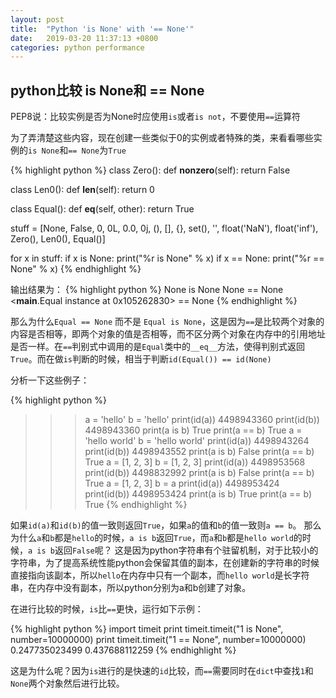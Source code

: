 ```yaml
---
layout: post
title:  "Python 'is None' with '== None'"
date:   2019-03-20 11:37:13 +0800
categories: python performance
---
```


## python比较 is None和 == None

PEP8说：比较实例是否为None时应使用`is`或者`is not`，不要使用`==`运算符

为了弄清楚这些内容，现在创建一些类似于0的实例或者特殊的类，来看看哪些实例的`is None`和`== None`为`True`

{% highlight python %}
class Zero():
    def __nonzero__(self):
        return False


class Len0():
    def __len__(self):
        return 0


class Equal():
    def __eq__(self, other):
        return True


stuff = [None, False, 0, 0L, 0.0, 0j, (), [], {}, set(), '', float('NaN'), float('inf'), Zero(), Len0(), Equal()]

for x in stuff:
    if x is None:
        print("%r is None" % x)
    if x == None:
        print("%r == None" % x)
{% endhighlight %}

输出结果为：
{% highlight python %}
None is None
None == None
<__main__.Equal instance at 0x105262830> == None
{% endhighlight %}

那么为什么`Equal == None` 而不是 `Equal is None`，这是因为`==`是比较两个对象的内容是否相等，即两个对象的值是否相等，而不区分两个对象在内存中的引用地址是否一样。在`==`判别式中调用的是`Equal`类中的`__eq__`方法，使得判别式返回`True`。而在做`is`判断的时候，相当于判断`id(Equal()) == id(None)`

分析一下这些例子：

{% highlight python %}
>>> a = 'hello'
>>> b = 'hello'
>>> print(id(a))
4498943360
>>> print(id(b))
4498943360
>>> print(a is b)
True
>>> print(a == b)
True
>>> a = 'hello world'
>>> b = 'hello world'
>>> print(id(a))
4498943264
>>> print(id(b))
4498943552
>>> print(a is b)
False
>>> print(a == b)
True
>>> a = [1, 2, 3]
>>> b = [1, 2, 3]
>>> print(id(a))
4498953568
>>> print(id(b))
4498832992
>>> print(a is b)
False
>>> print(a == b)
True
>>> a = [1, 2, 3]
>>> b = a
>>> print(id(a))
4498953424
>>> print(id(b))
4498953424
>>> print(a is b)
True
>>> print(a == b)
True
{% endhighlight %}

如果`id(a)`和`id(b)`的值一致则返回`True`，如果`a`的值和`b`的值一致则`a == b`。
那么为什么`a`和`b`都是`hello`的时候，`a is b`返回`True`，而`a`和`b`都是`hello world`的时候，`a is b`返回`False`呢？
这是因为python字符串有个驻留机制，对于比较小的字符串，为了提高系统性能python会保留其值的副本，在创建新的字符串的时候直接指向该副本，所以`hello`在内存中只有一个副本，而`hello world`是长字符串，在内存中没有副本，所以python分别为a和b创建了对象。

在进行比较的时候，`is`比`==`更快，运行如下示例：

{% highlight python %}
import timeit
print timeit.timeit("1 is None", number=10000000)
print timeit.timeit("1 == None", number=10000000)
0.247735023499
0.437688112259
{% endhighlight %}

这是为什么呢？因为`is`进行的是快速的`id`比较，而`==`需要同时在`dict`中查找`1`和`None`两个对象然后进行比较。
